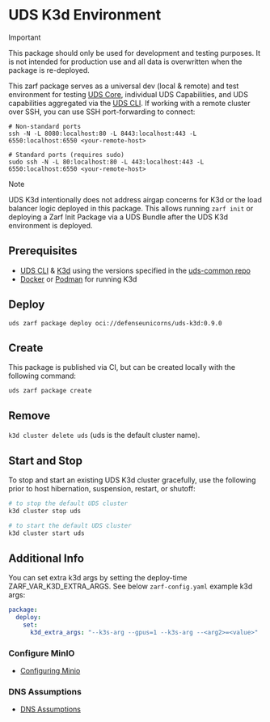 # UDS K3d Environment

> [!IMPORTANT]
> This package should only be used for development and testing purposes. It is not intended for production use and all data is overwritten when the package is re-deployed.

This zarf package serves as a universal dev (local & remote) and test environment for testing [UDS Core](https://github.com/defenseunicorns/uds-core), individual UDS Capabilities, and UDS capabilities aggregated via the [UDS CLI](https://github.com/defenseunicorns/uds-cli). If working with a remote cluster over SSH, you can use SSH port-forwarding to connect:

```console
# Non-standard ports
ssh -N -L 8080:localhost:80 -L 8443:localhost:443 -L 6550:localhost:6550 <your-remote-host>

# Standard ports (requires sudo)
sudo ssh -N -L 80:localhost:80 -L 443:localhost:443 -L 6550:localhost:6550 <your-remote-host>
```

> [!NOTE]
> UDS K3d intentionally does not address airgap concerns for K3d or the load balancer logic deployed in this package. This allows running `zarf init` or deploying a Zarf Init Package via a UDS Bundle after the UDS K3d environment is deployed.

## Prerequisites

- [UDS CLI](https://github.com/defenseunicorns/uds-cli/blob/main/README.md#install) & [K3d](https://k3d.io/#installation) using the versions specified in the [uds-common repo](https://github.com/defenseunicorns/uds-common/blob/main/README.md#supported-tool-versions)
- [Docker](https://docs.docker.com/get-docker/) or [Podman](https://podman.io/getting-started/installation) for running K3d

## Deploy

<!-- x-release-please-start-version -->

`uds zarf package deploy oci://defenseunicorns/uds-k3d:0.9.0`

<!-- x-release-please-end -->

## Create

This package is published via CI, but can be created locally with the following command:

`uds zarf package create`

## Remove

`k3d cluster delete uds` (uds is the default cluster name).

## Start and Stop

To stop and start an existing UDS K3d cluster gracefully, use the following prior to host hibernation, suspension, restart, or shutoff:

```bash
# to stop the default UDS cluster
k3d cluster stop uds

# to start the default UDS cluster
k3d cluster start uds
```

## Additional Info

You can set extra k3d args by setting the deploy-time ZARF_VAR_K3D_EXTRA_ARGS. See below `zarf-config.yaml` example k3d args:

```yaml
package:
  deploy:
    set:
      k3d_extra_args: "--k3s-arg --gpus=1 --k3s-arg --<arg2>=<value>"
```

### Configure MinIO

- [Configuring Minio](docs/MINIO.md)

### DNS Assumptions

- [DNS Assumptions](docs/DNS.md)
